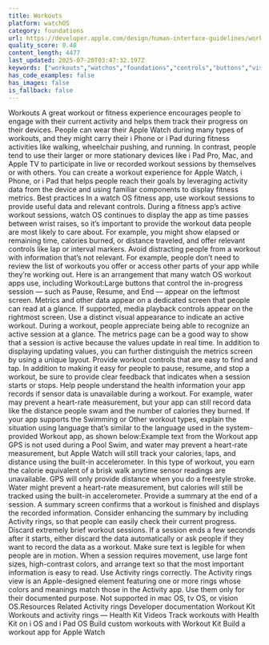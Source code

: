 ```yaml
---
title: Workouts
platform: watchOS
category: foundations
url: https://developer.apple.com/design/human-interface-guidelines/workouts
quality_score: 0.48
content_length: 4477
last_updated: 2025-07-20T03:47:32.197Z
keywords: ["workouts","watchos","foundations","controls","buttons","visual","layout","feedback","system","motion"]
has_code_examples: false
has_images: false
is_fallback: false
---
```


Workouts A great workout or fitness experience encourages people to engage with their current activity and helps them track their progress on their devices. People can wear their Apple Watch during many types of workouts, and they might carry their i Phone or i Pad during fitness activities like walking, wheelchair pushing, and running. In contrast, people tend to use their larger or more stationary devices like i Pad Pro, Mac, and Apple TV to participate in live or recorded workout sessions by themselves or with others. You can create a workout experience for Apple Watch, i Phone, or i Pad that helps people reach their goals by leveraging activity data from the device and using familiar components to display fitness metrics. Best practices In a watch OS fitness app, use workout sessions to provide useful data and relevant controls. During a fitness app’s active workout sessions, watch OS continues to display the app as time passes between wrist raises, so it’s important to provide the workout data people are most likely to care about. For example, you might show elapsed or remaining time, calories burned, or distance traveled, and offer relevant controls like lap or interval markers. Avoid distracting people from a workout with information that’s not relevant. For example, people don’t need to review the list of workouts you offer or access other parts of your app while they’re working out. Here is an arrangement that many watch OS workout apps use, including Workout:Large buttons that control the in-progress session — such as Pause, Resume, and End — appear on the leftmost screen. Metrics and other data appear on a dedicated screen that people can read at a glance. If supported, media playback controls appear on the rightmost screen. Use a distinct visual appearance to indicate an active workout. During a workout, people appreciate being able to recognize an active session at a glance. The metrics page can be a good way to show that a session is active because the values update in real time. In addition to displaying updating values, you can further distinguish the metrics screen by using a unique layout. Provide workout controls that are easy to find and tap. In addition to making it easy for people to pause, resume, and stop a workout, be sure to provide clear feedback that indicates when a session starts or stops. Help people understand the health information your app records if sensor data is unavailable during a workout. For example, water may prevent a heart-rate measurement, but your app can still record data like the distance people swam and the number of calories they burned. If your app supports the Swimming or Other workout types, explain the situation using language that’s similar to the language used in the system-provided Workout app, as shown below:Example text from the Workout app GPS is not used during a Pool Swim, and water may prevent a heart-rate measurement, but Apple Watch will still track your calories, laps, and distance using the built-in accelerometer. In this type of workout, you earn the calorie equivalent of a brisk walk anytime sensor readings are unavailable. GPS will only provide distance when you do a freestyle stroke. Water might prevent a heart-rate measurement, but calories will still be tracked using the built-in accelerometer. Provide a summary at the end of a session. A summary screen confirms that a workout is finished and displays the recorded information. Consider enhancing the summary by including Activity rings, so that people can easily check their current progress. Discard extremely brief workout sessions. If a session ends a few seconds after it starts, either discard the data automatically or ask people if they want to record the data as a workout. Make sure text is legible for when people are in motion. When a session requires movement, use large font sizes, high-contrast colors, and arrange text so that the most important information is easy to read. Use Activity rings correctly. The Activity rings view is an Apple-designed element featuring one or more rings whose colors and meanings match those in the Activity app. Use them only for their documented purpose. Not supported in mac OS, tv OS, or vision OS.Resources Related Activity rings Developer documentation Workout Kit Workouts and activity rings — Health Kit Videos Track workouts with Health Kit on i OS and i Pad OS Build custom workouts with Workout Kit Build a workout app for Apple Watch